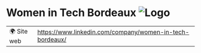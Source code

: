 # Women in Tech Bordeaux ![Logo](https://example.com/logo-women-in-tech-bordeaux.png)

|                                |     |
| ------------------------------ | --- |
| 🌍 Site web                    | https://www.linkedin.com/company/women-in-tech-bordeaux/ |
